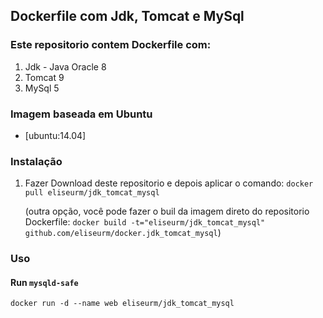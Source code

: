 ## Dockerfile com Jdk, Tomcat e MySql


### Este repositorio contem **Dockerfile** com:

1. Jdk - Java Oracle 8
2. Tomcat 9
3. MySql 5



### Imagem baseada em Ubuntu

* [ubuntu:14.04]


### Instalação

1. Fazer Download deste repositorio e depois aplicar o comando: `docker pull eliseurm/jdk_tomcat_mysql`

   (outra opção, você pode fazer o buil da imagem direto do repositorio Dockerfile: `docker build -t="eliseurm/jdk_tomcat_mysql" github.com/eliseurm/docker.jdk_tomcat_mysql`)


### Uso

#### Run `mysqld-safe`

    docker run -d --name web eliseurm/jdk_tomcat_mysql

